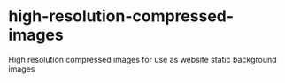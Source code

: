 # high-resolution-compressed-images
High resolution compressed images for use as website static background images

